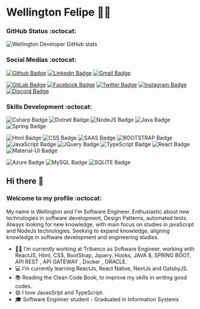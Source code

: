 # Wellington Felipe 👨‍💻

### GitHub Status :octocat:
![Wellington Developer GitHub stats](https://github-readme-stats.vercel.app/api?username=wellingtondev&show_icons=true&theme=radical)

###  Social Medias :octocat:

[![Github Badge](https://img.shields.io/badge/-Github-000?style=flat-square&logo=Github&logoColor=white&link=https://github.com/wellingtonfelipi)](https://github.com/wellingtondev) 
[![Linkedin Badge](https://img.shields.io/badge/-LinkedIn-blue?style=flat-square&logo=Linkedin&logoColor=white&link=https://www.linkedin.com/in/developer-wellington/)](https://www.linkedin.com/in/developer-wellington/) 
[![Gmail Badge](https://img.shields.io/badge/-Gmail-c14438?style=flat-square&logo=Gmail&logoColor=white&link=mailto:wellingtonfdev@gmail.com)](mailto:wellingtonfdev@gmail.com) 


[![GitLab Badge](https://img.shields.io/badge/GitLab-330F63?style=flat-square&logo=gitlab&logoColor=white&link=https://gitlab.com/wellingtondeveloper)](https://gitlab.com/wellingtondeveloper) 
[![Facebook Badge](https://img.shields.io/badge/Facebook-1877F2?style=flat-square&logo=facebook&logoColor=white&link=https://www.facebook.com/wellingtondeveloper/)](https://www.facebook.com/wellingtondeveloper/) 
[![Twitter Badge](https://img.shields.io/badge/Twitter-1DA1F2?style=flat-square&logo=twitter&logoColor=white&link=https://twitter.com/wellingtondev2)](https://twitter.com/wellingtondev2) 
[![Instagram Badge](https://img.shields.io/badge/Instagram-E4405F?style=flat-square&logo=instagram&logoColor=white&link=https://www.instagram.com/devmacgyver/)](https://www.instagram.com/devmacgyver/) 
[![Discord Badge](https://img.shields.io/badge/Discord-7289DA?style=flat-square&logo=discord&logoColor=white&link=https://discord.gg/ms6vuyBP)](https://discord.gg/ms6vuyBP) 

###  Skills Development :octocat:
![Csharp Badge](https://img.shields.io/badge/C%23-239120?style=for-the-badge&logo=c-sharp&logoColor=white)
![Dotnet Badge](https://img.shields.io/badge/.NET-5C2D91?style=for-the-badge&logo=.net&logoColor=white)
![NodeJS Badge](https://img.shields.io/badge/Node.js-43853D?style=for-the-badge&logo=node.js&logoColor=white)
![Java Badge](https://img.shields.io/badge/Java-ED8B00?style=for-the-badge&logo=java&logoColor=white)
![Spring Badge](https://img.shields.io/badge/Spring-6DB33F?style=for-the-badge&logo=spring&logoColor=white)


![Html Badge](https://img.shields.io/badge/HTML5-E34F26?style=for-the-badge&logo=html5&logoColor=white)
![CSS Badge](https://img.shields.io/badge/CSS3-1572B6?style=for-the-badge&logo=css3&logoColor=white)
![SAAS Badge](https://img.shields.io/badge/Sass-CC6699?style=for-the-badge&logo=sass&logoColor=white)
![BOOTSTRAP Badge](https://img.shields.io/badge/Bootstrap-563D7C?style=for-the-badge&logo=bootstrap&logoColor=white)
![JavaScript Badge](https://img.shields.io/badge/JavaScript-323330?style=for-the-badge&logo=javascript&logoColor=F7DF1E)
![JQuery Badge](https://img.shields.io/badge/jQuery-0769AD?style=for-the-badge&logo=jquery&logoColor=white)
![TypeScript Badge](https://img.shields.io/badge/TypeScript-007ACC?style=for-the-badge&logo=typescript&logoColor=white)
![React Badge](https://img.shields.io/badge/React-20232A?style=for-the-badge&logo=react&logoColor=61DAF)
![Material-UI Badge](https://img.shields.io/badge/Material--UI-0081CB?style=for-the-badge&logo=material-ui&logoColor=white)


![Azure Badge](https://img.shields.io/badge/Microsoft_Azure-0089D6?style=for-the-badge&logo=microsoft-azure&logoColor=white)
![MySQL Badge](https://img.shields.io/badge/MySQL-00000F?style=for-the-badge&logo=mysql&logoColor=white)
![SQLITE Badge](https://img.shields.io/badge/SQLite-07405E?style=for-the-badge&logo=sqlite&logoColor=white)


## Hi there 👋  
###  Welcome to my profile :octocat:

My name is Wellington and I'm Software Engineer. Enthusiastic about new technologies in software development, Design Patterns, automated tests. Always looking for new knowledge, with main focus on studies in javaScript and NodeJs technologies. Seeking to expand knowledge, aligning knowledge in software development and engineering studies.

- :office_worker: I’m currently working at Tribanco as Software Engineer, working with ReactJS, Html, CSS, BootStrap, Jquery, Hooks, JAVA 8, SPRING BOOT, API REST , API GATEWAY , Docker , ORACLE.
- 💻 I’m currently learning ReactJs, React Native, NextJs and GatsbyJS.
- :books: Reading the Clean Code Book, to improve my skills in writing good codes.
- 😄 I love JavasSript and TypeScript.
- 🎓 Software Enginner student - Graduated in Information Systems

<!--
**wellingtondev/wellingtondev** is a ✨ _special_ ✨ repository because its `README.md` (this file) appears on your GitHub profile.

[![Top Langs](https://github-readme-stats.vercel.app/api/top-langs/?username=wellingtondev&langs_count=8)](https://github.com/wellingtondev/github-readme-stats)

Here are some ideas to get you started:

- 🔭 I’m currently working on Unicorp Informática Industrial with AngularJs (1.x), NodeJs, Oracle Database and Oracle PL/SQL.
- 🌱 I’m currently learning ...
- 👯 I’m looking to collaborate on ...
- 🤔 I’m looking for help with ...
- 💬 Ask me about ...
- 📫 How to reach me: ...
- 😄 Pronouns: ...
- ⚡ Fun fact: ...
-->
